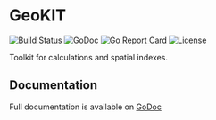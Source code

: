 # GeoKIT

[![Build Status](https://travis-ci.org/bsm/geokit.png?branch=master)](https://travis-ci.org/bsm/geokit)
[![GoDoc](https://godoc.org/github.com/bsm/geokit?status.png)](http://godoc.org/github.com/bsm/geokit)
[![Go Report Card](https://goreportcard.com/badge/github.com/bsm/geokit)](https://goreportcard.com/report/github.com/bsm/geokit)
[![License](https://img.shields.io/badge/License-MIT-blue.svg)](https://opensource.org/licenses/MIT)

Toolkit for calculations and spatial indexes.

## Documentation

Full documentation is available on [GoDoc](http://godoc.org/github.com/bsm/geokit)
